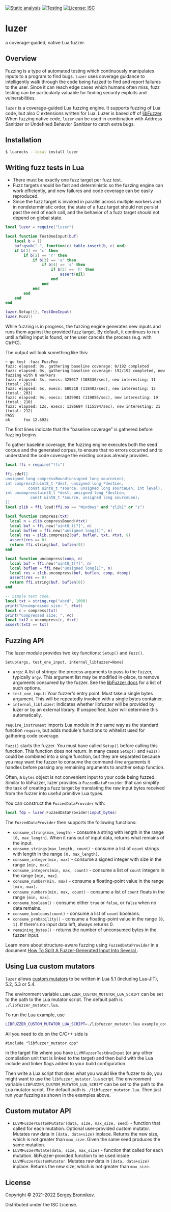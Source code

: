 [![Static analysis](https://github.com/ligurio/luzer/actions/workflows/check.yaml/badge.svg)](https://github.com/ligurio/luzer/actions/workflows/check.yaml)
[![Testing](https://github.com/ligurio/luzer/actions/workflows/test.yaml/badge.svg)](https://github.com/ligurio/luzer/actions/workflows/test.yaml)
[![License: ISC](https://img.shields.io/badge/License-ISC-blue.svg)](https://opensource.org/licenses/ISC)

# luzer

a coverage-guided, native Lua fuzzer.

## Overview

Fuzzing is a type of automated testing which continuously manipulates inputs to
a program to find bugs. `luzer` uses coverage guidance to intelligently walk
through the code being fuzzed to find and report failures to the user. Since it
can reach edge cases which humans often miss, fuzz testing can be particularly
valuable for finding security exploits and vulnerabilities.

`luzer` is a coverage-guided Lua fuzzing engine. It supports fuzzing of Lua
code, but also C extensions written for Lua. Luzer is based off of
[libFuzzer][libfuzzer-url]. When fuzzing native code, `luzer` can be used in
combination with Address Sanitizer or Undefined Behavior Sanitizer to catch
extra bugs.

## Installation

```sh
$ luarocks --local install luzer
```

## Writing fuzz tests in Lua

- There must be exactly one fuzz target per fuzz test.
- Fuzz targets should be fast and deterministic so the fuzzing engine can work
  efficiently, and new failures and code coverage can be easily reproduced.
- Since the fuzz target is invoked in parallel across multiple workers and in
  nondeterministic order, the state of a fuzz target should not persist past
  the end of each call, and the behavior of a fuzz target should not depend on
  global state.

```lua
local luzer = require("luzer")

local function TestOneInput(buf)
    local b = {}
    buf:gsub(".", function(c) table.insert(b, c) end)
    if b[1] == 'c' then
        if b[2] == 'r' then
            if b[3] == 'a' then
                if b[4] == 's' then
                    if b[5] == 'h' then
                        assert(nil)
                    end
                end
            end
        end
    end
end

luzer.Setup({}, TestOneInput)
luzer.Fuzz()
```

While fuzzing is in progress, the fuzzing engine generates new inputs and runs
them against the provided fuzz target. By default, it continues to run until a
failing input is found, or the user cancels the process (e.g. with Ctrl^C).

The output will look something like this:

```
~ go test -fuzz FuzzFoo
fuzz: elapsed: 0s, gathering baseline coverage: 0/192 completed
fuzz: elapsed: 0s, gathering baseline coverage: 192/192 completed, now fuzzing with 8 workers
fuzz: elapsed: 3s, execs: 325017 (108336/sec), new interesting: 11 (total: 202)
fuzz: elapsed: 6s, execs: 680218 (118402/sec), new interesting: 12 (total: 203)
fuzz: elapsed: 9s, execs: 1039901 (119895/sec), new interesting: 19 (total: 210)
fuzz: elapsed: 12s, execs: 1386684 (115594/sec), new interesting: 21 (total: 212)
PASS
ok      foo 12.692s
```

The first lines indicate that the "baseline coverage" is gathered before
fuzzing begins.

To gather baseline coverage, the fuzzing engine executes both the seed corpus
and the generated corpus, to ensure that no errors occurred and to understand
the code coverage the existing corpus already provides.

<!--
TODO: https://go.dev/doc/fuzz/

```sh
$ luarocks install --tree modules --lua-version 5.1 lua-cmsgpack CC="clang" CFLAGS="-g -fsanitize=fuzzer-no-link,address"
$ luarocks path
$ export LUA_PATH="$LUA_PATH;modules/lib/lua/5.1/?.lua"
$ export LUA_CPATH="$LUA_CPATH;modules/lib/lua/5.1/?.so"
$ cat test.lua
local luzer = require("luzer")

local function TestOneInput(buf)
    local b = {}
    buf:gsub(".", function(c) table.insert(b, c) end)
    -- FIXME
end

luzer.Setup({}, TestOneInput)
luzer.Fuzz()
$ luajit test.lua
```
-->

<!-- https://luajit.org/ext_ffi_tutorial.html -->
```lua
local ffi = require("ffi")

ffi.cdef[[
unsigned long compressBound(unsigned long sourceLen);
int compress2(uint8_t *dest, unsigned long *destLen,
	      const uint8_t *source, unsigned long sourceLen, int level);
int uncompress(uint8_t *dest, unsigned long *destLen,
	       const uint8_t *source, unsigned long sourceLen);
]]
local zlib = ffi.load(ffi.os == "Windows" and "zlib1" or "z")

local function compress(txt)
  local n = zlib.compressBound(#txt)
  local buf = ffi.new("uint8_t[?]", n)
  local buflen = ffi.new("unsigned long[1]", n)
  local res = zlib.compress2(buf, buflen, txt, #txt, 9)
  assert(res == 0)
  return ffi.string(buf, buflen[0])
end

local function uncompress(comp, n)
  local buf = ffi.new("uint8_t[?]", n)
  local buflen = ffi.new("unsigned long[1]", n)
  local res = zlib.uncompress(buf, buflen, comp, #comp)
  assert(res == 0)
  return ffi.string(buf, buflen[0])
end

-- Simple test code.
local txt = string.rep("abcd", 1000)
print("Uncompressed size: ", #txt)
local c = compress(txt)
print("Compressed size: ", #c)
local txt2 = uncompress(c, #txt)
assert(txt2 == txt)
```

## Fuzzing API

The luzer module provides two key functions: `Setup()` and `Fuzz()`.

`Setup(args, test_one_input, internal_libfuzzer=None)`
- `args`: A list of strings: the process arguments to pass to the fuzzer,
  typically `argv`. This argument list may be modified in-place, to remove
  arguments consumed by the fuzzer. See the [libFuzzer docs][libfuzzer-options-url]
  for a list of such options.
- `test_one_input`: Your fuzzer's entry point. Must take a single bytes
  argument. This will be repeatedly invoked with a single bytes container.
- `internal_libfuzzer`: Indicates whether libfuzzer will be provided by
  luzer or by an external library. If unspecified, luzer will determine
  this automatically.

`require_instrument` imports Lua module in the same way as the standard
function `require`, but adds module's functions to whitelist used for gathering
code coverage.

`Fuzz()` starts the fuzzer. You must have called `Setup()` before calling this
function. This function does not return. In many cases `Setup()` and `Fuzz()`
could be combined into a single function, but they are separated because you
may want the fuzzer to consume the command-line arguments it handles before
passing any remaining arguments to another setup function.

Often, a `bytes` object is not convenient input to your code being fuzzed.
Similar to libFuzzer, luzer provides a `FuzzedDataProvider` that can simplify the
task of creating a fuzz target by translating the raw input bytes received from
the fuzzer into useful primitive Lua types.

You can construct the `FuzzedDataProvider` with:

```lua
local fdp = luzer.FuzzedDataProvider(input_bytes)
```

The `FuzzedDataProvider` then supports the following functions:

- `consume_string(max_length)` - consume a string with length in the range `[0,
  max_length]`. When it runs out of input data, returns what remains of the input.
- `consume_strings(max_length, count)` - consume a list of `count` strings with
  length in the range `[0, max_length]`.
- `consume_integer(min, max)` - consume a signed integer with size in the range
  `[min, max]`.
- `consume_integers(min, max, count)` - consume a list of `count` integers in the
  range `[min, max]`.
- `consume_number(min, max)` - consume a floating-point value in the range
  `[min, max]`.
- `consume_numbers(min, max, count)` - consume a list of `count` floats in the
  range `[min, max]`.
- `consume_boolean()` - consume either `true` or `false`, or `false` when no
  data remains.
- `consume_booleans(count)` - consume a list of `count` booleans.
- `consume_probability()` - consume a floating-point value in the range `[0, 1]`.
  If there's no input data left, always returns 0.
- `remaining_bytes()` - returns the number of unconsumed bytes in the fuzzer
  input.

Learn more about structure-aware fuzzing using `FuzzedDataProvider` in a document
[How To Split A Fuzzer-Generated Input Into Several ][split-inputs-url].

## Using Lua custom mutators

`luzer` allows [custom mutators][libfuzzer-mutators-url] to be written in Lua 5.1
(including Lua-JIT), 5.2, 5.3 or 5.4.

The environment variable `LIBFUZZER_CUSTOM_MUTATOR_LUA_SCRIPT` can be set to
the path to the Lua mutator script. The default path is
`./libfuzzer_mutator.lua`.

To run the Lua example, use

```sh
LIBFUZZER_CUSTOM_MUTATOR_LUA_SCRIPT=./libfuzzer_mutator.lua example_compressed
```

All you need to do on the C/C++ side is

```
#include "libfuzzer_mutator.cpp"
```

in the target file where you have `LLVMFuzzerTestOneInput` (or any other
compilation unit that is linked to the target) and then build with the Lua
include and linker flags added to your build configuration.

Then write a Lua script that does what you would like the fuzzer to do, you
might want to use the `libfuzzer_mutator.lua` script. The environment variable
`LIBFUZZER_CUSTOM_MUTATOR_LUA_SCRIPT` can be set to the path to the Lua mutator
script. The default path is `./libfuzzer_mutator.lua`. Then just run your fuzzing as
shown in the examples above.

## Custom mutator API

- `LLVMFuzzerCustomMutator(data, size, max_size, seed)` - function that called
  for each mutation. Optional user-provided custom mutator. Mutates raw data in
  `[data, data+size)` inplace. Returns the new size, which is not greater than
  `max_size`. Given the same seed produces the same mutation.
- `LLVMFuzzerMutate(data, size, max_size)` - function that called for each
  mutation. libFuzzer-provided function to be used inside
  `LLVMFuzzerCustomMutator`. Mutates raw data in `[data, data+size)` inplace.
  Returns the new size, which is not greater than `max_size`.

<!--
## Companion tools

Testing could be more rigorous with using these tools:

- `Lua` https://github.com/fab13n/checks
- `Lua` https://github.com/tarantool/checks
- `Lua` https://github.com/luc-tielen/lua-quickcheck
- `C/C++` Address Sanitizer
- `C/C++` Memory Sanitizer
- `C/C++` Undefined Behavior Sanitizer
- `C/C++` Thread Sanitizer
-->

## License

Copyright © 2021-2022 [Sergey Bronnikov][bronevichok-url].

Distributed under the ISC License.

<!--
## TODO

- Promote:
  - https://groups.google.com/g/libfuzzer
  - https://github.com/uhub/awesome-lua
  - lobsters
  - группа в телеграме про фаззинг для ФСТЭК
  - ZeroBrane Studio?
-->

[libfuzzer-url]: https://llvm.org/docs/LibFuzzer.html
[libfuzzer-options-url]: https://llvm.org/docs/LibFuzzer.html#options
[libfuzzer-mutators-url]: https://github.com/google/fuzzing/blob/master/docs/structure-aware-fuzzing.md
[split-inputs-url]: https://github.com/google/fuzzing/blob/master/docs/split-inputs.md
[bronevichok-url]: https://bronevichok.ru/
